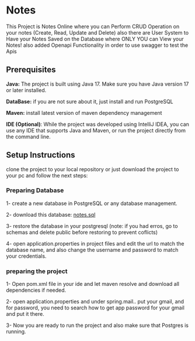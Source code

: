 # Notes
This Project is Notes Online where you can Perform CRUD Operation on your notes (Create, Read, Update and Delete) also there are User System to Have your Notes Saved on the Database where ONLY YOU can View your Notes!
also added Openapi Functionality in order to use swagger to test the Apis

## Prerequisites
**Java:** The project is built using Java 17. Make sure you have Java version 17 or later installed.

**DataBase:** if you are not sure about it, just install and run PostgreSQL

**Maven:** install latest version of maven dependency management

**IDE (Optional)**: While the project was developed using IntelliJ IDEA, you can use any IDE that supports Java and Maven, or run the project directly from the command line.

## Setup Instructions
clone the project to your local repository or just download the project to your pc and follow the next steps:
### Preparing Database
1- create a new database in PostgreSQL or any database management.

2- download this database: [notes.sql](https://www.mediafire.com/file/p1zxbn9ep2b1pii/notes.sql/file)

3- restore the database in your postgresql (note: if you had erros, go to schemas and delete public before restoring to prevent coflicts)

4- open application.properties in project files and edit the url to match the database name, and also change the username and password to match your credentials.
### preparing the project
1- Open pom.xml file in your ide and let maven resolve and download all dependencies if needed.

2- open application.properties and under spring.mail.. put your gmail, and for password, you need to search how to get app password for your gmail and put it there.

3- Now you are ready to run the project and also make sure that Postgres is running.

